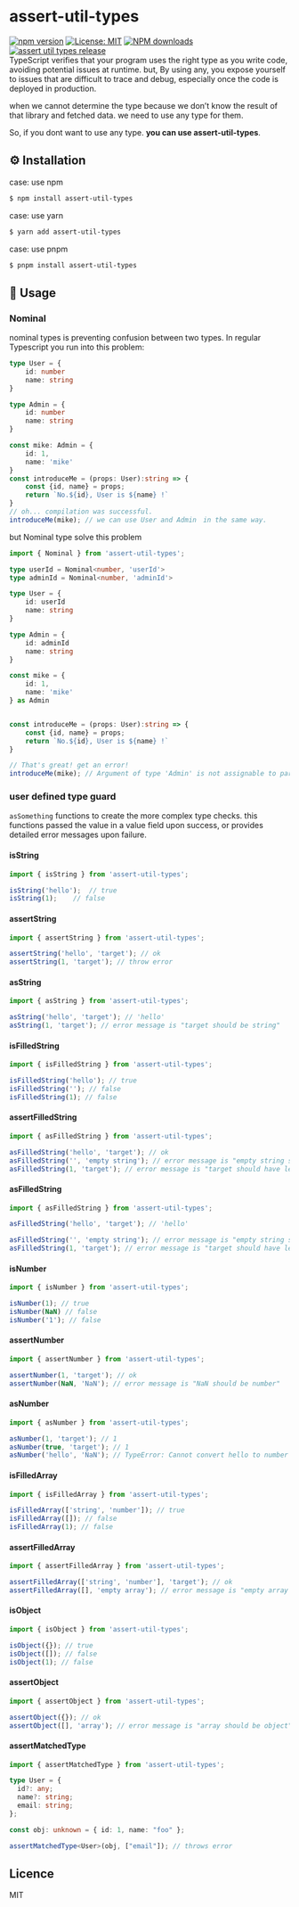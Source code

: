 # assert-util-types
[![npm version](https://badge.fury.io/js/assert-util-types.svg)](https://badge.fury.io/js/assert-util-types)
[![License: MIT](https://img.shields.io/badge/License-MIT-yellow.svg)](https://opensource.org/licenses/MIT)
<span class="badge-npmdownloads"><a href="https://npmjs.org/package/badges" title="View this project on NPM"><img src="https://img.shields.io/npm/dt/assert-util-types.svg" alt="NPM downloads" /></a></span>
[![assert util types release](https://github.com/knj-labo/assert-util-type/actions/workflows/release.yml/badge.svg)](https://github.com/knj-labo/assert-util-type/actions/workflows/release.yml)  
TypeScript verifies that your program uses the right type as you write code, avoiding potential issues at runtime.
but, By using any, you expose yourself to issues that are difficult to trace and debug, especially once the code is deployed in production.

when we cannot determine the type because we don’t know the result of that library and fetched data.
we need to use any type for them.

So, if you dont want to use any type. **you can use assert-util-types**.

## ⚙️ Installation

case: use npm
```zsh
$ npm install assert-util-types
```

case: use yarn
```zsh
$ yarn add assert-util-types
```

case: use pnpm
```zsh
$ pnpm install assert-util-types
```

## 📝 Usage

### Nominal 
nominal types is preventing confusion between two types. In regular Typescript you run into this problem:
```typescript
type User = {
    id: number
    name: string
}

type Admin = {
    id: number
    name: string
}

const mike: Admin = {
    id: 1,
    name: 'mike'
}
const introduceMe = (props: User):string => {
    const {id, name} = props;
    return `No.${id}, User is ${name} !`
}
// oh... compilation was successful.
introduceMe(mike); // we can use User and Admin　in the same way.
```
but Nominal type solve this problem

```typescript
import { Nominal } from 'assert-util-types';

type userId = Nominal<number, 'userId'>
type adminId = Nominal<number, 'adminId'>

type User = {
    id: userId
    name: string
}

type Admin = {
    id: adminId
    name: string
}

const mike = {
    id: 1,
    name: 'mike'
} as Admin


const introduceMe = (props: User):string => {
    const {id, name} = props;
    return `No.${id}, User is ${name} !`
}

// That's great! get an error! 
introduceMe(mike); // Argument of type 'Admin' is not assignable to parameter of type 'User'.
```

### user defined type guard
`asSomething` functions to create the more complex type checks.
this functions passed the value in a value field upon success, or provides detailed error messages upon failure.

#### isString
```typescript
import { isString } from 'assert-util-types';

isString('hello');  // true
isString(1);    // false
```

#### assertString
```typescript
import { assertString } from 'assert-util-types';

assertString('hello', 'target'); // ok
assertString(1, 'target'); // throw error
```

#### asString
```typescript
import { asString } from 'assert-util-types';

asString('hello', 'target'); // 'hello'
asString(1, 'target'); // error message is "target should be string"
```

#### isFilledString
```typescript
import { isFilledString } from 'assert-util-types';

isFilledString('hello'); // true 
isFilledString(''); // false 
isFilledString(1); // false
```

#### assertFilledString
```typescript
import { asFilledString } from 'assert-util-types';

asFilledString('hello', 'target'); // ok 
asFilledString('', 'empty string'); // error message is "empty string should have least 1 character" 
asFilledString(1, 'target'); // error message is "target should have least 1 character"
```

#### asFilledString
```typescript
import { asFilledString } from 'assert-util-types';

asFilledString('hello', 'target'); // 'hello'

asFilledString('', 'empty string'); // error message is "empty string should have least 1 character" 
asFilledString(1, 'target'); // error message is "target should have least 1 character"
```

#### isNumber
```typescript
import { isNumber } from 'assert-util-types';

isNumber(1); // true
isNumber(NaN) // false
isNumber('1'); // false
```

#### assertNumber
```typescript
import { assertNumber } from 'assert-util-types';

assertNumber(1, 'target'); // ok
assertNumber(NaN, 'NaN'); // error message is "NaN should be number"
```

#### asNumber
```typescript
import { asNumber } from 'assert-util-types';

asNumber(1, 'target'); // 1
asNumber(true, 'target'); // 1 
asNumber('hello', 'NaN'); // TypeError: Cannot convert hello to number
```

#### isFilledArray
```typescript
import { isFilledArray } from 'assert-util-types';

isFilledArray(['string', 'number']); // true
isFilledArray([]); // false
isFilledArray(1); // false
```

#### assertFilledArray
```typescript
import { assertFilledArray } from 'assert-util-types';

assertFilledArray(['string', 'number'], 'target'); // ok
assertFilledArray([], 'empty array'); // error message is "empty array should have least 1 item"
```

#### isObject
```typescript
import { isObject } from 'assert-util-types';

isObject({}); // true
isObject([]); // false
isObject(1); // false
```

#### assertObject
```typescript
import { assertObject } from 'assert-util-types';

assertObject({}); // ok
assertObject([], 'array'); // error message is "array should be object"
```

#### assertMatchedType
```typescript
import { assertMatchedType } from 'assert-util-types';

type User = {
  id?: any;
  name?: string;
  email: string;
};

const obj: unknown = { id: 1, name: "foo" };

assertMatchedType<User>(obj, ["email"]); // throws error
```
## Licence
MIT
